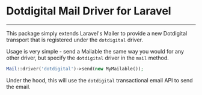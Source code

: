 # Dotdigital Mail Driver for Laravel

<hr />

This package simply extends Laravel's Mailer to provide a new Dotdigital 
transport that is registered under the `dotdigital` driver.

Usage is very simple - send a Mailable the same way you would for any other driver,
but specify the `dotdigital` driver in the `mail` method.

```php
Mail::driver('dotdigital')->send(new MyMailable());
```

Under the hood, this will use the `dotdigital` transactional email API to 
send the email.
